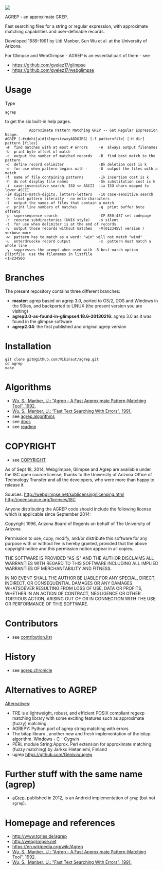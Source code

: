 <img src="https://raw.github.com/Wikinaut/agrep/master/resources/agrep.gif">

AGREP - an approximate GREP. 

Fast searching files for a string or regular expression, with approximate matching capabilities and user-definable records. 

Developed 1989-1991 by Udi Manber, Sun Wu et al. at the University of Arizona.

For Glimpse and WebGlimpse - AGREP is an essential part of them - see

* https://github.com/gvelez17/glimpse
* https://github.com/gvelez17/webglimpse


Usage
=====

Type

    agrep

to get the six built-in help pages.

```
           Approximate Pattern Matching GREP -- Get Regular Expression
Usage:
AGREP [-#cdehi[a|#]klnprstvwxyABDGIRS] [-f patternfile] [-H dir] pattern [files]
-#  find matches with at most # errors     -A  always output filenames
-b  print byte offset of match
-c  output the number of matched records   -B  find best match to the pattern
-d  define record delimiter                -Dk deletion cost is k
-e  for use when pattern begins with -     -G  output the files with a match
-f  name of file containing patterns       -Ik insertion cost is k
-h  do not display file names              -Sk substitution cost is k
-i  case-insensitive search; ISO <> ASCII  -ia ISO chars mapped to lower ASCII
-i# digits-match-digits, letters-letters   -i0 case-sensitive search
-k  treat pattern literally - no meta-characters
-l  output the names of files that contain a match
-n  print line numbers of matches          -q  print buffer byte offsets
-p  supersequence search                   -CP 850|437 set codepage
-r  recurse subdirectories (UNIX style)    -s silent
-t  for use when delimiter is at the end of records
-v  output those records without matches   -V[012345V] version / verbose more
-w  pattern has to match as a word: "win" will not match "wind"
-u  unterdruecke record output             -x  pattern must match a whole line
-y  suppresses the prompt when used with -B best match option
@listfile  use the filenames in listfile                              <1>23456Q
```

Branches
========

The present repository contains three different branches:

* **master**: agrep based on agrep 3.0, ported to OS/2, DOS and Windows in the 90ies, and backported to LINUX (the present version you are visiting)
* **agrep3.0-as-found-in-glimpse4.18.6-20130216**: agrep 3.0 as it was found in the glimpse software
* **agrep2.04**: the first published and original agrep version


Installation
============

```
git clone git@github.com:Wikinaut/agrep.git
cd agrep
make
```


Algorithms
==========

* [Wu, S., Manber, U.: "Agrep - A Fast Approximate Pattern-Matching Tool", 1992.](http://citeseerx.ist.psu.edu/viewdoc/summary?doi=10.1.1.48.8488)
* [Wu, S., Manber, U.: "Fast Text Searching With Errors", 1991.](http://citeseerx.ist.psu.edu/viewdoc/summary?doi=10.1.1.20.8854)
* see [agrep.algorithms](https://github.com/Wikinaut/agrep/blob/master/agrep.algorithms)
* see [docs](https://github.com/Wikinaut/agrep/blob/master/docs)
* see [readme](https://github.com/Wikinaut/agrep/blob/master/docs/README)


COPYRIGHT
=========

* see [COPYRIGHT](https://github.com/Wikinaut/agrep/blob/master/COPYRIGHT)


As of Sept 18, 2014, Webglimpse, Glimpse and Agrep are available under
the ISC open source license, thanks to the
University of Arizona Office of Technology Transfer and all the developers,
who were more than happy to release it.

Sources:
http://webglimpse.net/sublicensing/licensing.html
http://opensource.org/licenses/ISC

Anyone distributing the AGREP code should include the following license
which is applicable since September 2014:

Copyright 1996, Arizona Board of Regents
on behalf of The University of Arizona.

Permission to use, copy, modify, and/or distribute this software for any
purpose with or without fee is hereby granted, provided that the above
copyright notice and this permission notice appear in all copies.

THE SOFTWARE IS PROVIDED "AS IS" AND THE AUTHOR DISCLAIMS ALL WARRANTIES
WITH REGARD TO THIS SOFTWARE INCLUDING ALL IMPLIED WARRANTIES OF
MERCHANTABILITY AND FITNESS. 

IN NO EVENT SHALL THE AUTHOR BE LIABLE FOR ANY SPECIAL, DIRECT, INDIRECT,
OR CONSEQUENTIAL DAMAGES OR ANY DAMAGES WHATSOEVER RESULTING FROM LOSS OF USE,
DATA OR PROFITS, WHETHER IN AN ACTION OF CONTRACT, NEGLIGENCE OR OTHER
TORTIOUS ACTION, ARISING OUT OF OR IN CONNECTION WITH THE USE OR PERFORMANCE
OF THIS SOFTWARE.


Contributors
============

* see [contribution.list](https://github.com/Wikinaut/agrep/blob/master/contribution.list)


History
=======

* see [agrep.chronicle](https://github.com/Wikinaut/agrep/blob/master/agrep.chronicle)


Alternatives to AGREP
=====================

[Alternatives](http://www.tgries.de/agrep):
* TRE is a lightweight, robust, and efficient POSIX compliant regexp matching library with some exciting features such as approximate (fuzzy) matching. 
* AGREPY: Python port of agrep string matching with errors
* The bitap library , another new and fresh implementation of the bitap algorithm. Windows - C - Cygwin
* PERL module String:Approx. Perl extension for approximate matching (fuzzy matching) by Jarkko Hietaniemi, Finland
* ugrep https://github.com/Genivia/ugrep

Further stuff with the same name (agrep)
========================================

* [aGrep](https://play.google.com/store/apps/details?id=jp.sblo.pandora.aGrep&hl=de), published in 2012, is an Android implementation of ```grep``` (but not ```agrep```).


Homepage and references
=======================

* http://www.tgries.de/agrep
* http://webglimpse.net
* https://en.wikipedia.org/wiki/Agrep
* [Wu, S., Manber, U.: "Agrep - A Fast Approximate Pattern-Matching Tool", 1992.](http://citeseerx.ist.psu.edu/viewdoc/summary?doi=10.1.1.48.8488)
* [Wu, S., Manber, U.: "Fast Text Searching With Errors", 1991.](http://citeseerx.ist.psu.edu/viewdoc/summary?doi=10.1.1.20.8854)
